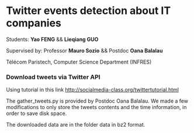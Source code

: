 # Twitter events detection about IT companies
Students: <b>Yao FENG</b> && <b>Lieqiang GUO</b>

Supervised by: Professor <b>Mauro Sozio</b> && Postdoc <b>Oana Balalau</b> 

Télécom Paristech, Computer Science Department (INFRES)

###	Download tweets via Twitter API
Using tutorial in this link http://socialmedia-class.org/twittertutorial.html

The gather_tweets.py is provided by Postdoc Oana Balalau. We made a few modifications to only store the tweets contents and the time information, in order to save disk space.

The downloaded data are in the folder data in bz2 format.